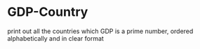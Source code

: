 # GDP-Country
print out all the countries which GDP is a prime number, ordered alphabetically and in clear format 
